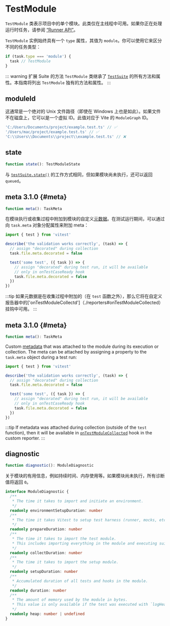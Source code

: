 # TestModule

`TestModule` 类表示项目中的单个模块。此类仅在主线程中可用。如果你正在处理运行时任务，请参阅 [“Runner API”](/advanced/runner#tasks)。

`TestModule` 实例始终具有一个 `type` 属性，其值为 `module`。你可以使用它来区分不同的任务类型：

```ts
if (task.type === 'module') {
  task // TestModule
}
```

::: warning 扩展 Suite 的方法
`TestModule` 类继承了 [`TestSuite`](/advanced/api/test-suite) 的所有方法和属性。本指南将列出 `TestModule` 独有的方法和属性。
:::

## moduleId

这通常是一个绝对的 Unix 文件路径（即使在 Windows 上也是如此）。如果文件不在磁盘上，它可以是一个虚拟 ID。此值对应于 Vite 的 `ModuleGraph` ID。

```ts
'C:/Users/Documents/project/example.test.ts' // ✅
'/Users/mac/project/example.test.ts' // ✅
'C:\\Users\\Documents\\project\\example.test.ts' // ❌
```

## state

```ts
function state(): TestModuleState
```

与 [`testSuite.state()`](/advanced/api/test-suite#state) 的工作方式相同，但如果模块尚未执行，还可以返回 `queued`。

## meta <Version>3.1.0</Version> {#meta}

```ts
function meta(): TaskMeta
```

在模块执行或收集过程中附加到模块的自定义[元数据](/advanced/metadata)。在测试运行期间，可以通过向 `task.meta` 对象分配属性来附加 meta：

```ts {5,10}
import { test } from 'vitest'

describe('the validation works correctly', (task) => {
  // assign "decorated" during collection
  task.file.meta.decorated = false

  test('some test', ({ task }) => {
    // assign "decorated" during test run, it will be available
    // only in onTestCaseReady hook
    task.file.meta.decorated = false
  })
})
```

:::tip
如果元数据是在收集过程中附加的（在 `test` 函数之外），那么它将在自定义报告器中的['onTestModuleCollectd']（./reporters#onTestModuleCollected）挂钩中可用。
:::

## meta <Version>3.1.0</Version> {#meta}

```ts
function meta(): TaskMeta
```

Custom [metadata](/advanced/metadata) that was attached to the module during its execution or collection. The meta can be attached by assigning a property to the `task.meta` object during a test run:

```ts {5,10}
import { test } from 'vitest'

describe('the validation works correctly', (task) => {
  // assign "decorated" during collection
  task.file.meta.decorated = false

  test('some test', ({ task }) => {
    // assign "decorated" during test run, it will be available
    // only in onTestCaseReady hook
    task.file.meta.decorated = false
  })
})
```

:::tip
If metadata was attached during collection (outside of the `test` function), then it will be available in [`onTestModuleCollected`](./reporters#ontestmodulecollected) hook in the custom reporter.
:::

## diagnostic

```ts
function diagnostic(): ModuleDiagnostic
```

关于模块的有用信息，例如持续时间、内存使用等。如果模块尚未执行，所有诊断值将返回 `0`。

```ts
interface ModuleDiagnostic {
  /**
   * The time it takes to import and initiate an environment.
   */
  readonly environmentSetupDuration: number
  /**
   * The time it takes Vitest to setup test harness (runner, mocks, etc.).
   */
  readonly prepareDuration: number
  /**
   * The time it takes to import the test module.
   * This includes importing everything in the module and executing suite callbacks.
   */
  readonly collectDuration: number
  /**
   * The time it takes to import the setup module.
   */
  readonly setupDuration: number
  /**
   * Accumulated duration of all tests and hooks in the module.
   */
  readonly duration: number
  /**
   * The amount of memory used by the module in bytes.
   * This value is only available if the test was executed with `logHeapUsage` flag.
   */
  readonly heap: number | undefined
}
```

